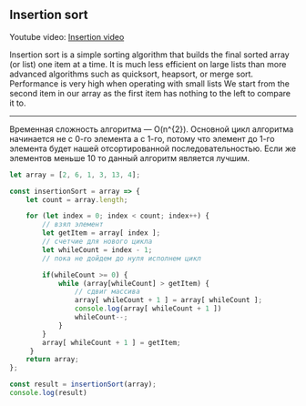 ## Insertion sort

Youtube video: [Insertion video](https://www.youtube.com/watch?v=8oJS1BMKE64)

Insertion sort is a simple sorting algorithm that builds the final sorted array (or list) one item at a time. It is much less efficient on large lists than more advanced algorithms such as quicksort, heapsort, or merge sort.
Performance is very high when operating with small lists
We start from the second item in our array as the first item has nothing to the left to compare it to.

-----------------------------------------------------------

Временная сложность алгоритма — O(n^{2}).
Основной цикл алгоритма начинается не с 0-го элемента а с 1-го,
потому что элемент до 1-го элемента будет нашей отсортированной последовательностью.
Если же элементов меньше 10 то данный алгоритм является лучшим. 

```js
let array = [2, 6, 1, 3, 13, 4];

const insertionSort = array => {
    let count = array.length;

    for (let index = 0; index < count; index++) { 
        // взял элемент
        let getItem = array[ index ];
        // счетчие для нового цикла
        let whileCount = index - 1;
        // пока не дойдем до нуля исполнем цикл

        if(whileCount >= 0) {
            while (array[whileCount] > getItem) { 
                // cдвиг массива
                array[ whileCount + 1 ] = array[ whileCount ]; 
                console.log(array[ whileCount + 1 ])
                whileCount--; 
            }
        }
        array[ whileCount + 1 ] = getItem;
     }                    
    return array;   
};

const result = insertionSort(array);
console.log(result)
```